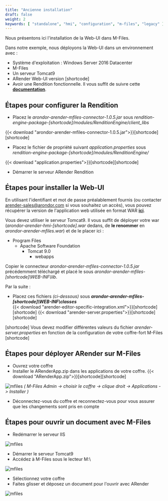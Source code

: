 ```yaml
---
title: "Ancienne installation"
draft: false
weight: 2
keywords: [ "standalone", "hmi", "configuration", "m-files", "legacy" ]
---
```


Nous présentons ici l'installation de la Web-UI dans M-Files. 

Dans notre exemple, nous déployons la Web-UI
dans un environnement avec :

- Système d'exploitation : Windows Server 2016 Datacenter
- M-Files 
- Un serveur Tomcat9
- ARender Web-UI version [shortcode]
- Avoir une Rendition fonctionnelle. Il vous suffit de suivre cette **[documentation](broken-link.md)**.



## Étapes pour configurer la Rendition

- Placez le *arondor-arender-mfiles-connector-1.0.5.jar* sous *rendition-engine-package-[shortcode]/modules/RenditionEngine/client_libs*

{{< download "arondor-arender-mfiles-connector-1.0.5.jar">}}[shortcode][shortcode]
- Placez le fichier de propriété suivant *application.properties* sous *rendition-engine-package-[shortcode]/modules/RenditionEngine/*

{{< download "application.properties">}}[shortcode][shortcode]
- Démarrer le serveur ARender Rendition

## Étapes pour installer la Web-UI

En utilisant l'identifiant et mot de passe préalablement fournis (ou contacter arender-sales@arondor.com si vous souhaitez un accès),
vous pouvez récupérer la version de l'application web utilisée en format WAR
**[ici](https://artifactory.arondor.cloud:443/artifactory/arondor-all/com/arondor/arender/arondor-arender-hmi/[shortcode]/arondor-arender-hmi-[shortcode].war)**.

Vous devez utiliser le serveur Tomcat9. Il vous suffit de déployer votre war (*arondor-arender-hmi-[shortcode].war* dedans, de **le renommer** en *arondor-arender-mfiles.war*) et de le placer ici :

* Program Files
    * Apache Software Foundation
        * Tomcat 9.0
            * webapps

Copier le connecteur *arondor-arender-mfiles-connector-1.0.5.jar* précédemment téléchargé et placé le sous *arondor-arender-mfiles-[shortcode]\WEB-INF\lib*.

Par la suite :
- Placez ces fichiers *(ci-dessous)* sous ***arondor-arender-mfiles-[shortcode]\WEB-INF\classes***<br/>
{{< download "arender-editor-specific-integration.xml">}}[shortcode][shortcode]
{{< download "arender-server.properties">}}[shortcode][shortcode]

[shortcode]
Vous devez modifier différentes valeurs du fichier *arender-server.properties* en fonction de la configuration de votre coffre-fort M-Files
[shortcode]

## Étapes pour déployer ARender sur M-Files
- Ouvrez votre coffre
- Installer le ARenderApp.zip dans les applications de votre coffre.
{{< download "ARenderApp.zip">}}[shortcode][shortcode]

![mfiles]([shortcode])
*( M-Files Admin -> choisir le coffre -> clique droit -> Applications -> Installer )*

- Déconnectez-vous du coffre et reconnectez-vous pour vous assurer que les changements sont pris en compte

## Étapes pour ouvrir un document avec M-Files

- Redémarrer le serveur IIS

![mfiles]([shortcode])

- Démarrer le serveur Tomcat9
- Accédez à M-Files sous le lecteur M:\

![mfiles]([shortcode])

- Sélectionnez votre coffre
- Faites glisser et déposez un document pour l'ouvrir avec ARender

![mfiles]([shortcode])

